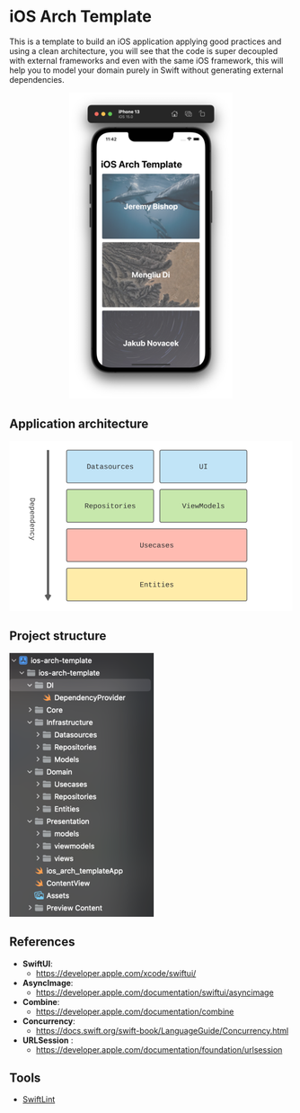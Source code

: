 # iOS Arch Template
This is a template to build an iOS application applying good practices and using a clean architecture, you will see that the code is super decoupled with external frameworks and even with the same iOS framework, this will help you to model your domain purely in Swift without generating external dependencies.

<p align="center">
  <img src="https://github.com/santimattius/ios-arch-template/blob/main/screenshots/ios-arch-template-home.png?raw=true" alt="Screenshot home"/>
</p>

## Application architecture

<p align="center">
  <img src="https://github.com/santimattius/ios-arch-template/blob/main/screenshots/clean-arch-diagram.png?raw=true" alt="General architecture"/>
</p>

## Project structure

<p align="left">
  <img src="https://github.com/santimattius/ios-arch-template/blob/main/screenshots/project-structure.png?raw=true" alt="Project structure"/>
</p>

## References

- **SwiftUI**:
  - https://developer.apple.com/xcode/swiftui/
- **AsyncImage**: 
  - https://developer.apple.com/documentation/swiftui/asyncimage
- **Combine**: 
  - https://developer.apple.com/documentation/combine
- **Concurrency**: 
  - https://docs.swift.org/swift-book/LanguageGuide/Concurrency.html
- **URLSession** : 
  - https://developer.apple.com/documentation/foundation/urlsession

## Tools
- [SwiftLint](https://github.com/realm/SwiftLint)
